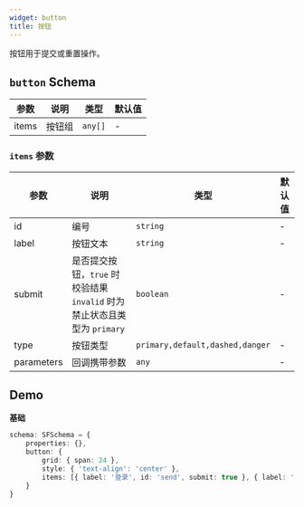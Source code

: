```yaml
---
widget: button
title: 按钮
---
```


按钮用于提交或重置操作。

## `button` Schema

参数 | 说明 | 类型 | 默认值
----|------|-----|------
items | 按钮组  | `any[]` | -

### `items` 参数

参数 | 说明 | 类型 | 默认值
----|------|-----|------
id | 编号  | `string` | -
label | 按钮文本  | `string` | -
submit | 是否提交按钮，`true` 时校验结果 `invalid` 时为禁止状态且类型为 `primary`  | `boolean` | -
type | 按钮类型  | `primary,default,dashed,danger` | -
parameters | 回调携带参数  | `any` | -

## Demo

**基础**

```ts
schema: SFSchema = {
    properties: {},
    button: {
        grid: { span: 24 },
        style: { 'text-align': 'center' },
        items: [{ label: '登录', id: 'send', submit: true }, { label: '重置', id: 'reset' }]
    }
}
```
